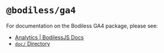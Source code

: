 # `@bodiless/ga4`

For documentation on the Bodiless GA4 package, please see:

- [Analytics | BodilessJS Docs](https://johnsonandjohnson.github.io/Bodiless-JS/#/Components/Analytics/)
- [`doc/` Directory](./doc)
